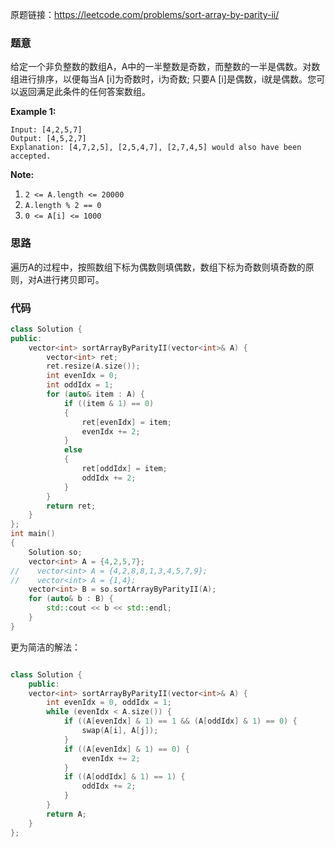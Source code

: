原题链接：https://leetcode.com/problems/sort-array-by-parity-ii/

### 题意

给定一个非负整数的数组A，A中的一半整数是奇数，而整数的一半是偶数。对数组进行排序，以便每当A [i]为奇数时，i为奇数; 只要A [i]是偶数，i就是偶数。您可以返回满足此条件的任何答案数组。

**Example 1:**

```
Input: [4,2,5,7]
Output: [4,5,2,7]
Explanation: [4,7,2,5], [2,5,4,7], [2,7,4,5] would also have been accepted.
```

**Note:**

1. `2 <= A.length <= 20000`
2. `A.length % 2 == 0`
3. `0 <= A[i] <= 1000`

### 思路

遍历A的过程中，按照数组下标为偶数则填偶数，数组下标为奇数则填奇数的原则，对A进行拷贝即可。

### 代码

```c++
class Solution {
public:
    vector<int> sortArrayByParityII(vector<int>& A) {
        vector<int> ret;
        ret.resize(A.size());
        int evenIdx = 0;
        int oddIdx = 1;
        for (auto& item : A) {
            if ((item & 1) == 0)
            {
                ret[evenIdx] = item;
                evenIdx += 2;
            }
            else
            {
                ret[oddIdx] = item;
                oddIdx += 2;
            }
        }
        return ret;
    }
};
int main()
{
    Solution so;
    vector<int> A = {4,2,5,7};
//    vector<int> A = {4,2,8,8,1,3,4,5,7,9};
//    vector<int> A = {1,4};
    vector<int> B = so.sortArrayByParityII(A);
    for (auto& b : B) {
        std::cout << b << std::endl;
    }
}
```



更为简洁的解法：

```c++

class Solution {
    public:
    vector<int> sortArrayByParityII(vector<int>& A) {
        int evenIdx = 0, oddIdx = 1;
        while (evenIdx < A.size()) {
            if ((A[evenIdx] & 1) == 1 && (A[oddIdx] & 1) == 0) {
                swap(A[i], A[j]);
            }
            if ((A[evenIdx] & 1) == 0) {
                evenIdx += 2;
            }
            if ((A[oddIdx] & 1) == 1) {
                oddIdx += 2;
            }
        }
        return A;
    }
};
```

